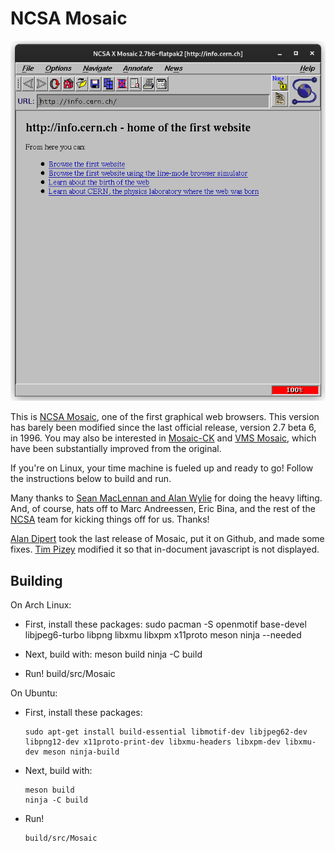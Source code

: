 NCSA Mosaic
===========

![The first Web Page](mosaic.png "The first Web Page")

This is [NCSA Mosaic](https://en.wikipedia.org/wiki/Mosaic_(web_browser)), one
of the first graphical web browsers. This version has barely been modified
since the last official release, version 2.7 beta 6, in 1996. You may also be
interested in [Mosaic-CK](http://www.floodgap.com/retrotech/machten/mosaic/)
and [VMS Mosaic](https://web.archive.org/web/20070911192043/http://www.openvms.org/stories.php?story=07%2F09%2F03%2F1740114), which have
been substantially improved from the original.

If you're on Linux, your time machine is fueled up and ready to go! Follow the
instructions below to build and run.

Many thanks to [Sean MacLennan and Alan Wylie](https://web.archive.org/web/20120915154245/seanm.ca/mosaic/) for
doing the heavy lifting. And, of course, hats off to Marc Andreessen, Eric
Bina, and the rest of the [NCSA](http://www.ncsa.illinois.edu/) team for
kicking things off for us. Thanks!

[Alan Dipert](https://github.com/alandipert) took the last release of Mosaic, put it
on Github, and made some fixes. [Tim Pizey](http://pizey.net/~timp/) modified
it so that in-document javascript is not displayed.

Building
--------

On Arch Linux:
* First, install these packages:
      sudo pacman -S openmotif base-devel libjpeg6-turbo libpng 
      libxmu libxpm x11proto meson ninja --needed

* Next, build with:
      meson build
      ninja -C build

* Run!
      build/src/Mosaic

On Ubuntu:

* First, install these packages:

      sudo apt-get install build-essential libmotif-dev libjpeg62-dev libpng12-dev x11proto-print-dev libxmu-headers libxpm-dev libxmu-dev meson ninja-build

* Next, build with:

      meson build
      ninja -C build

* Run!

      build/src/Mosaic
